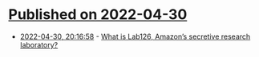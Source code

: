 # [Published on 2022-04-30](index.md)

* [2022-04-30, 20:16:58](https://news.ycombinator.com/item?id=31218901) - [What is Lab126, Amazon’s secretive research laboratory?](https://english.elpais.com/economy-and-business/2022-04-27/what-is-lab126-amazons-secretive-research-laboratory.html)
